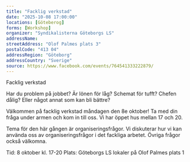 ```yaml
---
title: "Facklig verkstad"
date: "2025-10-08 17:00:00"
locations: [Göteberog]
forms: [Workshop]
organizer: "Syndikalisterna Göteborgs LS"
addressName: 
streetAddress: "Olof Palmes plats 3"
postalCode: "413 04"
addressRegion: "Göteborg"
addressCountry: "Sverige"
source: https://www.facebook.com/events/764541333222879/
---
```

Facklig verkstad

Har du problem på jobbet? Är lönen för låg? Schemat för tufft? Chefen dålig? Eller något annat som kan bli bättre?

Välkommen på facklig verkstad måndagen den 8e oktober! Ta med din fråga under armen och kom in till oss. Vi har öppet hus mellan 17 och 20.

Tema för den här gången är organiseringsfrågor. Vi diskuterar hur vi kan använda oss av organiseringsfrågor i det fackliga arbetet. Övriga frågor också välkomna.

Tid: 8 oktober kl. 17-20
Plats: Göteborgs LS lokaler på Olof Palmes plats 1
